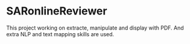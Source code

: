 # SARonlineReviewer

This project working on extracte, manipulate and display with PDF. And extra NLP and text mapping skills are used. 



